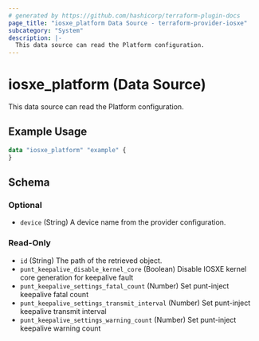 ```yaml
---
# generated by https://github.com/hashicorp/terraform-plugin-docs
page_title: "iosxe_platform Data Source - terraform-provider-iosxe"
subcategory: "System"
description: |-
  This data source can read the Platform configuration.
---
```


# iosxe_platform (Data Source)

This data source can read the Platform configuration.

## Example Usage

```terraform
data "iosxe_platform" "example" {
}
```

<!-- schema generated by tfplugindocs -->
## Schema

### Optional

- `device` (String) A device name from the provider configuration.

### Read-Only

- `id` (String) The path of the retrieved object.
- `punt_keepalive_disable_kernel_core` (Boolean) Disable IOSXE kernel core generation for keepalive fault
- `punt_keepalive_settings_fatal_count` (Number) Set punt-inject keepalive fatal count
- `punt_keepalive_settings_transmit_interval` (Number) Set punt-inject keepalive transmit interval
- `punt_keepalive_settings_warning_count` (Number) Set punt-inject keepalive warning count
